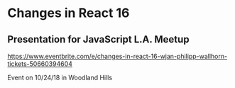 # Changes in React 16

## Presentation for JavaScript L.A. Meetup

https://www.eventbrite.com/e/changes-in-react-16-wjan-philipp-wallhorn-tickets-50660394604

Event on 10/24/18 in Woodland Hills
